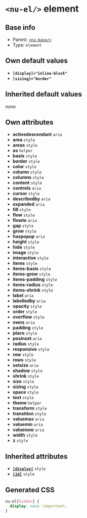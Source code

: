 # `<nu-el/>` element

## Base info
* Parent: [`<nu-base/>`](./nu-base.md)
* Type: `element`


## Own default values
* **`[display]="inline-block"`**
* **`[sizing]="border"`**

## Inherited default values
*none*


## Own attributes
* **activedescendant** `aria`
* **area** `style`
* **areas** `style`
* **as** `helper`
* **basis** `style`
* **border** `style`
* **color** `style`
* **column** `style`
* **columns** `style`
* **content** `style`
* **controls** `aria`
* **cursor** `style`
* **describedby** `aria`
* **expanded** `aria`
* **fill** `style`
* **flow** `style`
* **flowto** `aria`
* **gap** `style`
* **grow** `style`
* **haspopup** `aria`
* **height** `style`
* **hide** `style`
* **image** `style`
* **interactive** `style`
* **items** `style`
* **items-basis** `style`
* **items-grow** `style`
* **items-padding** `style`
* **items-radius** `style`
* **items-shrink** `style`
* **label** `aria`
* **labelledby** `aria`
* **opacity** `style`
* **order** `style`
* **overflow** `style`
* **owns** `aria`
* **padding** `style`
* **place** `style`
* **posinset** `aria`
* **radius** `style`
* **responsive** `style`
* **row** `style`
* **rows** `style`
* **setsize** `aria`
* **shadow** `style`
* **shrink** `style`
* **size** `style`
* **sizing** `style`
* **space** `style`
* **text** `style`
* **theme** `helper`
* **transform** `style`
* **transition** `style`
* **valuemax** `aria`
* **valuemin** `aria`
* **valuenow** `aria`
* **width** `style`
* **z** `style`


## Inherited attributes
* **[`[display]`](../attributes/display.md)** `style`
* **[`[id]`](../attributes/id.md)** `style`

## Generated CSS
```css
nu-el[hidden] {
  display: none !important;
}
```
